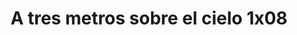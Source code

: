 ---
layout: episodios
title: "A tres metros sobre el cielo 1x08"
url_serie_padre: 'a-tres-metros-sobre-el-cielo/temporada-1'
category: 'series'
capitulo: 'yes'
anio: '2019'
prev: 'capitulo-7'
proximo: ''
sandbox: allow-same-origin allow-forms
idioma: 'Latino'
calidad: 'Full HD'
fuente: 'cueva'
reproductores_otros: ["https://gounlimited.to/embed-d4m8fw96jlvn.html","Latino","https://mstream.space/8qhbi091jyps","Latino"]
reproductores_fembed: ["https://feurl.com/v/g3k3rb--674me-7","Latino","https://feurl.com/v/1y1x2hjj88176j5","Latino"]
reproductor: 'fembed'
clasificacion: '+10'
tags:
- Ciencia-Ficcion
---
